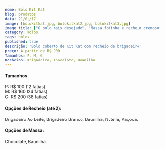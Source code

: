 ```yaml
---
nome: Bolo Kit Kat
blog: produtos
data: 21/01/17
image: [bolokitkat.jpg, bolokitkat2.jpg, bolokitkat3.jpg]
image_title: ["O bolo mais desejado", "Massa fofinha e recheio cremoso", "As crianças adoram!"]
category: bolos
tags: bolos
published: true
descrição: 'Bolo coberto de Kit Kat com recheio de brigadeiro'
preço: A partir de R$ 100
Tamanhos: P, M, G
Recheios: Brigadeiro, Chocolate, Baunilha
---
```


#### Tamanhos
P: R$ 100 (12 fatias)  
M: R$ 160 (24 fatias)  
G: R$ 200 (38 fatias)  

#### Opções de Recheio (até 2):
Brigadeiro Ao Leite, Brigadeiro Branco, Baunilha, Nutella, Paçoca.

#### Opções de Massa:
Chocolate, Baunilha.
